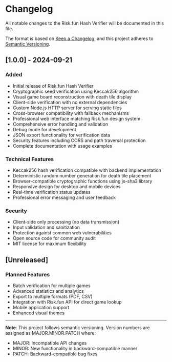 # Changelog

All notable changes to the Risk.fun Hash Verifier will be documented in this file.

The format is based on [Keep a Changelog](https://keepachangelog.com/en/1.0.0/),
and this project adheres to [Semantic Versioning](https://semver.org/spec/v2.0.0.html).

## [1.0.0] - 2024-09-21

### Added
- Initial release of Risk.fun Hash Verifier
- Cryptographic seed verification using Keccak256 algorithm
- Visual game board reconstruction with death tile display
- Client-side verification with no external dependencies
- Custom Node.js HTTP server for serving static files
- Cross-browser compatibility with fallback mechanisms
- Professional web interface matching Risk.fun design system
- Comprehensive error handling and validation
- Debug mode for development
- JSON export functionality for verification data
- Security features including CORS and path traversal protection
- Complete documentation with usage examples

### Technical Features
- Keccak256 hash verification compatible with backend implementation
- Deterministic random number generation for death tile placement
- Browser-compatible cryptographic functions using js-sha3 library
- Responsive design for desktop and mobile devices
- Real-time verification status updates
- Professional error messaging and user feedback

### Security
- Client-side only processing (no data transmission)
- Input validation and sanitization
- Protection against common web vulnerabilities
- Open source code for community audit
- MIT license for maximum flexibility

## [Unreleased]

### Planned Features
- Batch verification for multiple games
- Advanced statistics and analytics
- Export to multiple formats (PDF, CSV)
- Integration with Risk.fun API for direct game lookup
- Mobile application support
- Enhanced visual themes

---

**Note**: This project follows semantic versioning. Version numbers are assigned as MAJOR.MINOR.PATCH where:
- MAJOR: Incompatible API changes
- MINOR: New functionality in backward-compatible manner  
- PATCH: Backward-compatible bug fixes

